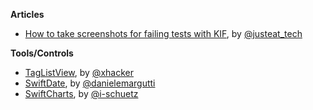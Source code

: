 
**Articles**

* [How to take screenshots for failing tests with KIF](http://tech.just-eat.com/2015/05/11/how-to-take-screenshots-for-failing-tests-with-kif/), by [@justeat_tech](https://twitter.com/justeat_tech)

**Tools/Controls**

* [TagListView](https://github.com/xhacker/TagListView), by [@xhacker](https://twitter.com/xhacker)
* [SwiftDate](https://github.com/malcommac/SwiftDate), by [@danielemargutti](https://twitter.com/danielemargutti)
* [SwiftCharts](https://github.com/i-schuetz/SwiftCharts), by [@i-schuetz](https://twitter.com/i_schuetz)
